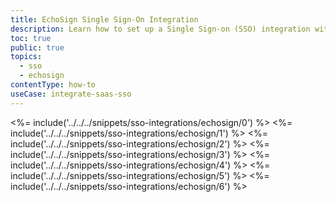```yaml
---
title: EchoSign Single Sign-On Integration
description: Learn how to set up a Single Sign-on (SSO) integration with Adobe EchoSign and Auth0.
toc: true
public: true
topics:
  - sso
  - echosign
contentType: how-to
useCase: integrate-saas-sso
---
```

<%= include('../../../snippets/sso-integrations/echosign/0') %> 
<%= include('../../../snippets/sso-integrations/echosign/1') %> 
<%= include('../../../snippets/sso-integrations/echosign/2') %> 
<%= include('../../../snippets/sso-integrations/echosign/3') %> 
<%= include('../../../snippets/sso-integrations/echosign/4') %> 
<%= include('../../../snippets/sso-integrations/echosign/5') %> 
<%= include('../../../snippets/sso-integrations/echosign/6') %>
